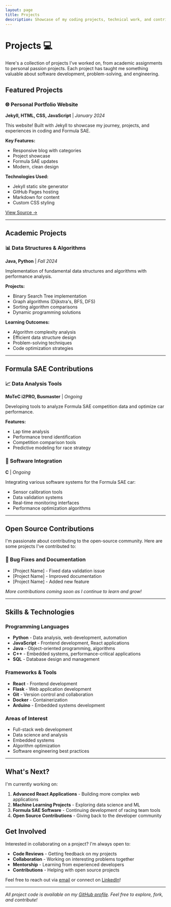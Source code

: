 ```yaml
---
layout: page
title: Projects
description: Showcase of my coding projects, technical work, and contributions
---
```


<div class="projects-content">

# Projects 💻

Here's a collection of projects I've worked on, from academic assignments to personal passion projects. Each project has taught me something valuable about software development, problem-solving, and engineering.

## Featured Projects
### 🌐 Personal Portfolio Website
**Jekyll, HTML, CSS, JavaScript** | *January 2024*

This website! Built with Jekyll to showcase my journey, projects, and experiences in coding and Formula SAE.

**Key Features:**
- Responsive blog with categories
- Project showcase
- Formula SAE updates
- Modern, clean design

**Technologies Used:**
- Jekyll static site generator
- GitHub Pages hosting
- Markdown for content
- Custom CSS styling

[View Source →](https://github.com/akashkarthik473/akashkarthik473.github.io)

---

## Academic Projects

### 📊 Data Structures & Algorithms
**Java, Python** | *Fall 2024*

Implementation of fundamental data structures and algorithms with performance analysis.

**Projects:**
- Binary Search Tree implementation
- Graph algorithms (Dijkstra's, BFS, DFS)
- Sorting algorithm comparisons
- Dynamic programming solutions

**Learning Outcomes:**
- Algorithm complexity analysis
- Efficient data structure design
- Problem-solving techniques
- Code optimization strategies

---

## Formula SAE Contributions

### 📈 Data Analysis Tools
**MoTeC i2PRO, Busmaster** | *Ongoing*

Developing tools to analyze Formula SAE competition data and optimize car performance.

**Features:**
- Lap time analysis
- Performance trend identification
- Competition comparison tools
- Predictive modeling for race strategy

### 🔧 Software Integration
**C** | *Ongoing*

Integrating various software systems for the Formula SAE car:

- Sensor calibration tools
- Data validation systems
- Real-time monitoring interfaces
- Performance optimization algorithms

---

## Open Source Contributions

I'm passionate about contributing to the open-source community. Here are some projects I've contributed to:

### 🐛 Bug Fixes and Documentation
- [Project Name] - Fixed data validation issue
- [Project Name] - Improved documentation
- [Project Name] - Added new feature

*More contributions coming soon as I continue to learn and grow!*

---

## Skills & Technologies

### Programming Languages
- **Python** - Data analysis, web development, automation
- **JavaScript** - Frontend development, React applications
- **Java** - Object-oriented programming, algorithms
- **C++** - Embedded systems, performance-critical applications
- **SQL** - Database design and management

### Frameworks & Tools
- **React** - Frontend development
- **Flask** - Web application development
- **Git** - Version control and collaboration
- **Docker** - Containerization
- **Arduino** - Embedded systems development

### Areas of Interest
- Full-stack web development
- Data science and analysis
- Embedded systems
- Algorithm optimization
- Software engineering best practices

---

## What's Next?

I'm currently working on:

1. **Advanced React Applications** - Building more complex web applications
2. **Machine Learning Projects** - Exploring data science and ML
3. **Formula SAE Software** - Continuing development of racing team tools
4. **Open Source Contributions** - Giving back to the developer community

## Get Involved

Interested in collaborating on a project? I'm always open to:

- **Code Reviews** - Getting feedback on my projects
- **Collaboration** - Working on interesting problems together
- **Mentorship** - Learning from experienced developers
- **Contributions** - Helping with open source projects

Feel free to reach out via [email](mailto:akashkarthik473@gmail.com) or connect on [LinkedIn](https://linkedin.com/in/akash-karthik473)!

---

*All project code is available on my [GitHub profile](https://github.com/akashkarthik473). Feel free to explore, fork, and contribute!*

</div> 